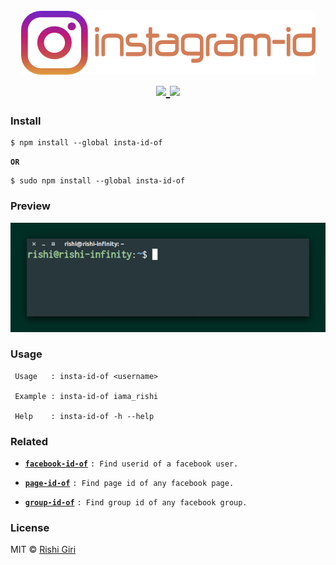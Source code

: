 <h1 align="center">
	<br>
	<img src="media/insta.png">
		<br>
	<a href="https://travis-ci.org/CodeDotJS/instagram-id-of">
	<img src="https://travis-ci.org/CodeDotJS/instagram-id-of.svg?branch=master">
	</a>
	<img src="https://camo.githubusercontent.com/b9d624cb37169bb3e06fd6deddabfff02b5e43be/68747470733a2f2f696d672e736869656c64732e696f2f62616467652f636f64655f7374796c652d584f2d3565643963372e737667">
	<br>
</h1>

### Install

```
$ npm install --global insta-id-of
```
__`OR`__
```
$ sudo npm install --global insta-id-of
```

### Preview

<p align="center">
	<img src="https://raw.githubusercontent.com/rishigiridotcom/rishigiri.com/54a01af1121a1c0018c065fd95e310752e144ae5/github/ezgif-4-3ea53c6cfa.gif">
</p>

### Usage

```
 Usage   : insta-id-of <username>

 Example : insta-id-of iama_rishi

 Help    : insta-id-of -h --help

```
### Related

- __[`facebook-id-of`](https://github.com/CodeDotJS/facebook-id-of)__ `: Find userid of a facebook user.`

- __[`page-id-of`](https://github.com/CodeDotJS/page-id-of)__ `: Find page id of any facebook page.`

- __[`group-id-of`](https://github.com/CodeDotJS/group-id-of)__ `: Find group id of any facebook group.`


### License

MIT © [Rishi Giri](http://rishigiri.com)
